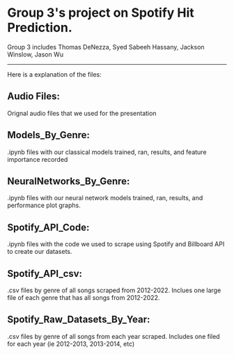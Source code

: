 # Group 3's project on Spotify Hit Prediction.

Group 3 includes Thomas DeNezza, Syed Sabeeh Hassany, Jackson Winslow, Jason Wu

- - -

Here is a explanation of the files:
## Audio Files: 
Orignal audio files that we used for the presentation

## Models_By_Genre: 
.ipynb files with our classical models trained, ran, results, and feature importance recorded

## NeuralNetworks_By_Genre: 
.ipynb files with our neural network models trained, ran, results, and performance plot graphs.

## Spotify_API_Code:
.ipynb files with the code we used to scrape using Spotify and Billboard API to create our datasets.

## Spotify_API_csv:
.csv files by genre of all songs scraped from 2012-2022. Inclues one large file of each genre that has all songs from 2012-2022.

## Spotify_Raw_Datasets_By_Year:
.csv files by genre of all songs from each year scraped. Includes one filed for each year (ie 2012-2013, 2013-2014, etc)
